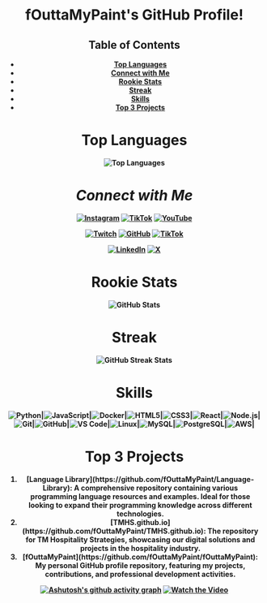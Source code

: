 <div align="center">

# <strong>fOuttaMyPaint's GitHub Profile!

## Table of Contents
- [Top Languages](#top-languages)
- [Connect with Me](#connect-with-me)
- [Rookie Stats](#rookie-stats)
- [Streak](#streak)
- [Skills](#skills)
- [Top 3 Projects](#top-3-projects)

# <strong>Top Languages
![Top Languages](https://github-readme-stats.vercel.app/api/top-langs/?username=fOuttaMyPaint&layout=compact&theme=radical) 

# _<strong>Connect with Me_

[![Instagram](https://img.shields.io/badge/Instagram-E4405F?style=for-the-badge&logo=instagram&logoColor=white)](https://instagram.com/fOuttaMyPaint)
[![TikTok](https://img.shields.io/badge/TikTok-000000?style=for-the-badge&logo=tiktok&logoColor=white)](https://tiktok.com/@fOuttaMyPaint)
[![YouTube](https://img.shields.io/badge/YouTube-FF0000?style=for-the-badge&logo=youtube&logoColor=white)](https://www.youtube.com/channel/UCeA22MjbnroVywVLC6z8oug)

[![Twitch](https://img.shields.io/badge/Twitch-9146FF?style=for-the-badge&logo=twitch&logoColor=white)](https://twitch.tv/fOuttaMyPaint)
[![GitHub](https://img.shields.io/badge/GitHub-100000?style=for-the-badge&logo=github&logoColor=white)](https://github.com/fouttamypaint)
[![TikTok](https://img.shields.io/badge/TikTok-000000?style=for-the-badge&logo=tiktok&logoColor=white)](https://tiktok.com/@TMHS.Digital)

[![LinkedIn](https://img.shields.io/badge/LinkedIn-0077B5?style=for-the-badge&logo=linkedin&logoColor=white)](https://linkedin.com/in/yourprofile)
[![X](https://img.shields.io/badge/X-333333?style=for-the-badge&logo=x&logoColor=white)](https://x.com/yourusername)

# <strong>Rookie Stats
![GitHub Stats](https://github-readme-stats.vercel.app/api?username=fOuttaMyPaint&show_icons=true&theme=radical)

# <strong>Streak
![GitHub Streak Stats](https://github-readme-streak-stats.herokuapp.com/?user=fOuttaMyPaint&theme=dark)

# <strong>Skills

<div style="display: flex; justify-content: center; flex-wrap: wrap;">
    <img src="https://img.shields.io/badge/Python-3776AB?style=for-the-badge&logo=python&logoColor=white" alt="Python"> |
    <img src="https://img.shields.io/badge/JavaScript-F7DF1E?style=for-the-badge&logo=javascript&logoColor=black" alt="JavaScript"> |
    <img src="https://img.shields.io/badge/Docker-2496ED?style=for-the-badge&logo=docker&logoColor=white" alt="Docker"> |
    <img src="https://img.shields.io/badge/HTML5-E34F26?style=for-the-badge&logo=html5&logoColor=white" alt="HTML5"> |
    <img src="https://img.shields.io/badge/CSS3-1572B6?style=for-the-badge&logo=css3&logoColor=white" alt="CSS3"> |
    <img src="https://img.shields.io/badge/React-20232A?style=for-the-badge&logo=react&logoColor=61DAFB" alt="React"> |
    <img src="https://img.shields.io/badge/Node.js-339933?style=for-the-badge&logo=nodedotjs&logoColor=white" alt="Node.js"> |
    <img src="https://img.shields.io/badge/Git-F05032?style=for-the-badge&logo=git&logoColor=white" alt="Git"> |
    <img src="https://img.shields.io/badge/GitHub-181717?style=for-the-badge&logo=github&logoColor=white" alt="GitHub"> |
    <img src="https://img.shields.io/badge/VS%20Code-0078D4?style=for-the-badge&logo=visual-studio-code&logoColor=white" alt="VS Code"> |
    <img src="https://img.shields.io/badge/Linux-FCC624?style=for-the-badge&logo=linux&logoColor=black" alt="Linux"> |
    <img src="https://img.shields.io/badge/MySQL-4479A1?style=for-the-badge&logo=mysql&logoColor=white" alt="MySQL"> |
    <img src="https://img.shields.io/badge/PostgreSQL-336791?style=for-the-badge&logo=postgresql&logoColor=white" alt="PostgreSQL"> |
    <img src="https://img.shields.io/badge/AWS-232F3E?style=for-the-badge&logo=amazon-aws&logoColor=white" alt="AWS"> |
</div>

<div align="center">
    
# <strong>Top 3 Projects
<ol>
  <li>
<strong> [Language Library](https://github.com/fOuttaMyPaint/Language-Library): A comprehensive repository containing various programming language resources and examples. Ideal for those looking to expand their programming knowledge across different technologies.
 </li>
  <li>
<strong> [TMHS.github.io](https://github.com/fOuttaMyPaint/TMHS.github.io): The repository for TM Hospitality Strategies, showcasing our digital solutions and projects in the hospitality industry.
     </li>
  <li>
<strong> [fOuttaMyPaint](https://github.com/fOuttaMyPaint/fOuttaMyPaint): My personal GitHub profile repository, featuring my projects, contributions, and professional development activities.
  </li>
</ol>

</div>

<strong>[![Ashutosh's github activity graph](https://github-readme-activity-graph.vercel.app/graph?username=fOuttaMyPaint&bg_color=000000&color=00ff33&line=ffea00&point=009903&area=true&hide_border=true)](https://github.com/ashutosh00710/github-readme-activity-graph)
<strong>[![Watch the Video](https://img.youtube.com/vi/ChOVlOcw5gA/maxresdefault.jpg)](https://youtu.be/ChOVlOcw5gA)

</div>
